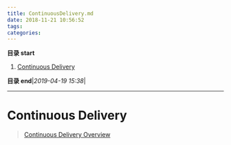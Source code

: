 ```yaml
---
title: ContinuousDelivery.md
date: 2018-11-21 10:56:52
tags: 
categories: 
---
```


**目录 start**
 
1. [Continuous Delivery](#continuous-delivery)

**目录 end**|_2019-04-19 15:38_|
****************************************
# Continuous Delivery
> [Continuous Delivery Overview](https://github.com/mockito/mockito/wiki/Continuous-Delivery-Overview)

